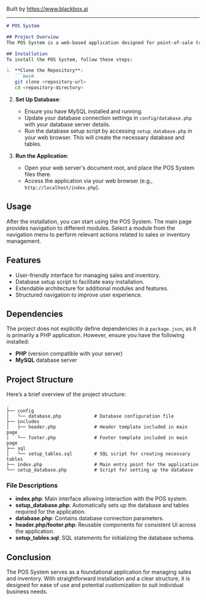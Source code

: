 
Built by https://www.blackbox.ai

---

```markdown
# POS System

## Project Overview
The POS System is a web-based application designed for point-of-sale transactions, providing users with a simple and effective way to manage sales, inventory, and customer interactions. This application serves as a starting point for businesses looking to streamline their sales processes and improve customer service through organized management.

## Installation
To install the POS System, follow these steps:

1. **Clone the Repository**: 
   ```bash
   git clone <repository-url>
   cd <repository-directory>
   ```

2. **Set Up Database**:
   - Ensure you have MySQL installed and running.
   - Update your database connection settings in `config/database.php` with your database server details.
   - Run the database setup script by accessing `setup_database.php` in your web browser. This will create the necessary database and tables.

3. **Run the Application**:
   - Open your web server's document root, and place the POS System files there.
   - Access the application via your web browser (e.g., `http://localhost/index.php`).

## Usage
After the installation, you can start using the POS System. The main page provides navigation to different modules. Select a module from the navigation menu to perform relevant actions related to sales or inventory management.

## Features
- User-friendly interface for managing sales and inventory.
- Database setup script to facilitate easy installation.
- Extendable architecture for additional modules and features.
- Structured navigation to improve user experience.

## Dependencies
The project does not explicitly define dependencies in a `package.json`, as it is primarily a PHP application. However, ensure you have the following installed:
- **PHP** (version compatible with your server)
- **MySQL** database server

## Project Structure
Here’s a brief overview of the project structure:

```plaintext
.
├── config
│   └── database.php            # Database configuration file
├── includes
│   ├── header.php              # Header template included in main page
│   └── footer.php              # Footer template included in main page
├── sql
│   └── setup_tables.sql        # SQL script for creating necessary tables
├── index.php                   # Main entry point for the application
└── setup_database.php          # Script for setting up the database
```

### File Descriptions
- **index.php**: Main interface allowing interaction with the POS system.
- **setup_database.php**: Automatically sets up the database and tables required for the application.
- **database.php**: Contains database connection parameters.
- **header.php/footer.php**: Reusable components for consistent UI across the application.
- **setup_tables.sql**: SQL statements for initializing the database schema.

## Conclusion
The POS System serves as a foundational application for managing sales and inventory. With straightforward installation and a clear structure, it is designed for ease of use and potential customization to suit individual business needs.
```